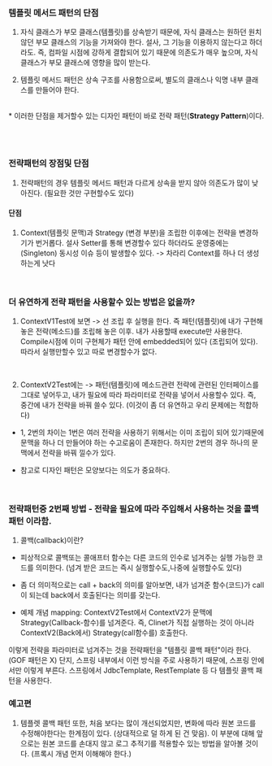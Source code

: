 ### 템플릿 메서드 패턴의 단점 
1. 자식 클래스가 부모 클래스(템플릿)를 상속받기 때문에, 자식 클래스는 원하던 원치 않던 부모 클래스의 기능을 가져와야 한다. 설사, 그 기능을 이용하지 않는다고 하더라도. 
즉, 컴파일 시점에 강하게 결합되어 있기 때문에 의존도가 매우 높으며, 자식 클래스가 부모 클래스에 영향을 많이 받는다. 

2. 템플릿 메서드 패턴은 상속 구조를 사용함으로써, 별도의 클래스나 익명 내부 클래스를 만들어야 한다.

<br>
* 이러한 단점을 제거할수 있는 디자인 패턴이 바로 전략 패턴(<b>Strategy Pattern</b>)이다.

<br><br>

### 전략패턴의 장점및 단점
1. 전략패턴의 경우 템플릿 메서드 패턴과 다르게 상속을 받지 않아 의존도가 많이 낮아진다. (필요한 것만 구현할수도 있다)

#### 단점
1. Context(템플릿 문맥)과 Strategy (변경 부분)을 조립한 이후에는 전략을 변경하기가 번거롭다. 설사 Setter를 통해 변경할수 있다 하더라도 운영중에는 (Singleton) 동시성 이슈 등이 발생할수 있다. -> 차라리 Context를 하나 더 생성하는게 낫다

<br>

### 더 유연하게 전략 패턴을 사용할수 있는 방법은 없을까?

1. ContextV1Test에 보면 -> 선 조립 후 실행을 한다. 즉 패턴(템플릿)에 내가 구현해 놓은 전략(메소드)를 조립해 놓은 이후. 내가 사용할때 execute만 사용한다. Compile시점에 이미 구현체가 패턴 안에 embedded되어 있다 (조립되어 있다). 따라서 실행만할수 있고 따로 변경할수가 없다.
<br>

2. ContextV2Test에는 -> 패턴(템플릿)에 메소드관련 전략에 관련된 인터페이스를 그대로 넣어두고, 내가 필요에 따라 파라미터로 전략을 넣어서 사용할수 있다. 즉, 중간에 내가 전략을 바꿔 쓸수 있다. (이것이 좀 더 유연하고 우리 문제에는 적합하다)

* 1, 2번의 차이는 1번은 여러 전략을 사용하기 위해서는 이미 조립이 되어 있기때문에 문맥을 하나 더 만들어야 하는 수고로움이 존재한다. 하지만 2번의 경우 하나의 문맥에서 전략을 바꿔 낄수가 있다.

* 참고로 디자인 패턴은 모양보다는 의도가 중요하다.

<br>

### 전략패턴중 2번째 방법 - 전략을 필요에 따라 주입해서 사용하는 것을 콜백패턴 이라함.
1. 콜백(callback)이란? 
- 피상적으로 콜백또는 콜애프터 함수는 다른 코드의 인수로 넘겨주는 실행 가능한 코드를 의미한다. (넘겨 받은 코드는 즉시 실행할수도,나중에 실행할수도 있다)

- 좀 더 의미적으로는 call + back의 의미를 알아보면, 내가 넘겨준 함수(코드)가 call이 되는데 back에서 호출된다는 의미를 갖는다. 

- 예제 개념 mapping: ContextV2Test에서 ContextV2가 문맥에 Strategy(Callback-함수)를 넘겨준다. 즉, Clinet가 직접 실행하는 것이 아니라 ContextV2(Back에서) Strategy(call함수를) 호출한다. 

 이렇게 전략을 파라미터로 넘겨주는 것을 전략패턴을 "템플릿 콜백 패턴"이라 한다. (GOF 패턴은 X) 단지, 스프링 내부에서 이런 방식을 주로 사용하기 때문에, 스프링 안에서만 이렇게 부른다. 
 스프링에서 JdbcTemplate, RestTemplate 등 다 템플릿 콜백 패턴을 사용한다.

 ### 예고편
 1. 템플렛 콜백 패턴 또한, 처음 보다는 많이 개선되었지만, 변화에 따라 원본 코드를 수정해야한다는 한계점이 있다. (상대적으로 덜 하게 된 건 맞음). 이 부분에 대해 앞으로는 원본 코드를 손대지 않고 로그 추적기를 적용할수 있는 방법을 알아볼 것이다. (프록시 개념 먼저 이해해야 한다.)